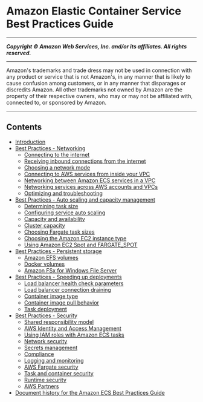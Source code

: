 # Amazon Elastic Container Service Best Practices Guide

-----
*****Copyright &copy; Amazon Web Services, Inc. and/or its affiliates. All rights reserved.*****

-----
Amazon's trademarks and trade dress may not be used in 
     connection with any product or service that is not Amazon's, 
     in any manner that is likely to cause confusion among customers, 
     or in any manner that disparages or discredits Amazon. All other 
     trademarks not owned by Amazon are the property of their respective
     owners, who may or may not be affiliated with, connected to, or 
     sponsored by Amazon.

-----
## Contents
+ [Introduction](intro.md)
+ [Best Practices - Networking](networking.md)
   + [Connecting to the internet](networking-outbound.md)
   + [Receiving inbound connections from the internet](networking-inbound.md)
   + [Choosing a network mode](networking-networkmode.md)
   + [Connecting to AWS services from inside your VPC](networking-connecting-vpc.md)
   + [Networking between Amazon ECS services in a VPC](networking-connecting-services.md)
   + [Networking services across AWS accounts and VPCs](networking-connecting-services-crossaccount.md)
   + [Optimizing and troubleshooting](networking-troubleshooting.md)
+ [Best Practices - Auto scaling and capacity management](capacity.md)
   + [Determining task size](capacity-tasksize.md)
   + [Configuring service auto scaling](capacity-autoscaling.md)
   + [Capacity and availability](capacity-availability.md)
   + [Cluster capacity](capacity-cluster.md)
   + [Choosing Fargate task sizes](fargate-task-size.md)
   + [Choosing the Amazon EC2 instance type](ec2-instance-type.md)
   + [Using Amazon EC2 Spot and FARGATE_SPOT](ec2-and-fargate-spot.md)
+ [Best Practices - Persistent storage](storage.md)
   + [Amazon EFS volumes](storage-efs.md)
   + [Docker volumes](storage-dockervolumes.md)
   + [Amazon FSx for Windows File Server](storage-fsx.md)
+ [Best Practices - Speeding up deployments](deployment.md)
   + [Load balancer health check parameters](load-balancer-healthcheck.md)
   + [Load balancer connection draining](load-balancer-connection-draining.md)
   + [Container image type](container-type.md)
   + [Container image pull behavior](pull-behavior.md)
   + [Task deployment](service-options.md)
+ [Best Practices - Security](security.md)
   + [Shared responsibility model](security-shared.md)
   + [AWS Identity and Access Management](security-iam.md)
   + [Using IAM roles with Amazon ECS tasks](security-iam-roles.md)
   + [Network security](security-network.md)
   + [Secrets management](security-secrets-management.md)
   + [Compliance](security-compliance.md)
   + [Logging and monitoring](security-logging-and-monitoring.md)
   + [AWS Fargate security](security-fargate.md)
   + [Task and container security](security-tasks-containers.md)
   + [Runtime security](security-runtime.md)
   + [AWS Partners](security-partners.md)
+ [Document history for the Amazon ECS Best Practices Guide](doc-history.md)